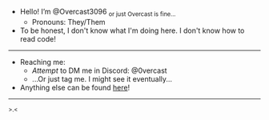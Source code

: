- Hello! I’m @Overcast3096 <sub>or just Overcast is fine...</sub>
  - Pronouns: They/Them
- To be honest, I don't know what I'm doing here. I don't know how to read code!
---
- Reaching me:
  - *Attempt* to DM me in Discord: @0vercast
  - ...Or just tag me. I might see it eventually...
- Anything else can be found [here](https://0vs.carrd.co)!
---
<sub> \>.< </sub>
<!---
Overcast3096/Overcast3096 is a ✨ special ✨ repository because its `README.md` (this file) appears on your GitHub profile.
You can click the Preview link to take a look at your changes.
--->
